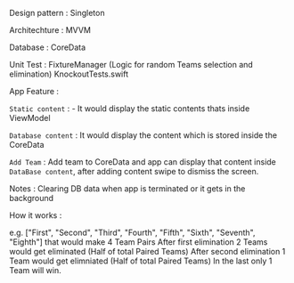 Design pattern :
Singleton

Architechture :
MVVM

Database : 
CoreData

Unit Test :
FixtureManager (Logic for random Teams selection and elimination)
KnockoutTests.swift

App Feature :

`Static content` : - It would display the static contents thats inside ViewModel

`Database content` : It would display the content which is stored inside the CoreData

`Add Team` : Add team to CoreData  and app can display that content inside `DataBase content`, after adding content swipe to dismiss the screen.


Notes : Clearing DB data when app is terminated or it gets in the background

How it works :

e.g. ["First", "Second", "Third", "Fourth", "Fifth", "Sixth", "Seventh", "Eighth"] that would make 4 Team Pairs
After first elimination 2 Teams would get eliminated (Half of total Paired Teams)
After second elimination 1 Team would get elimniated (Half of total Paired Teams)
In the last only 1 Team will win.
